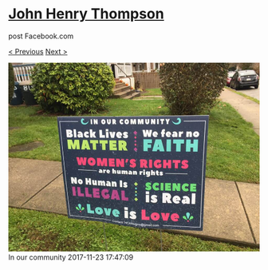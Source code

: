 # [John Henry Thompson](../README.md)
post Facebook.com

[< Previous](2017-11-23-2.md) [Next >](2017-11-21-2.md)

[![](../media/2017-11-23/Timeline-Photos-In-our-community.jpg)](../README.md)
In our community
2017-11-23 17:47:09